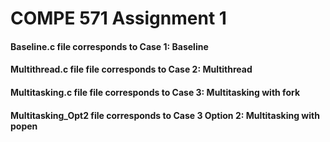 COMPE 571 Assignment 1
========
#### Baseline.c file corresponds to Case 1: Baseline
#### Multithread.c file file corresponds to Case 2: Multithread
#### Multitasking.c file file corresponds to Case 3: Multitasking with fork
#### Multitasking_Opt2 file corresponds to Case 3 Option 2: Multitasking with popen
